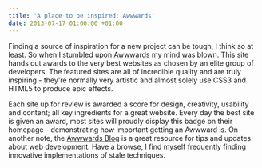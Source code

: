 ```yaml
---
title: 'A place to be inspired: Awwwards'
date: 2013-07-17 01:00:00 +01:00
---
```


Finding a source of inspiration for a new project can be tough, I think so at least. So when I stumbled upon [Awwwards](http://www.awwwards.com/) my mind was blown. This site hands out awards to the very best websites as chosen by an elite group of developers. The featured sites are all of incredible quality and are truly inspiring - they're normally very artistic and almost solely use CSS3 and HTML5 to produce epic effects.

Each site up for review is awarded a score for design, creativity, usability and content; all key ingredients for a great website. Every day the best site is given an award, most sites will proudly display this badge on their homepage - demonstrating how important getting an Awwward is. On another note, the [Awwwards Blog](http://www.awwwards.com/blog/) is a great resource for tips and updates about web development. Have a browse, I find myself frequently finding innovative implementations of stale techniques.